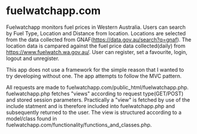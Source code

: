 # fuelwatchapp.com
Fuelwatchapp monitors fuel prices in Western Australia. Users can search by Fuel Type, Location and Distance from location. Locations are  selected from the data collected from GNAF(https://data.gov.au/search?q=gnaf). The location data is campared against the fuel price data collected(daily) from https://www.fuelwatch.wa.gov.au/. User can register, set a favourite, login, logout and unregister. 

This app does not use a framework for the simple reason that I wanted to try developing without one. The app attempts to follow the MVC pattern.

All requests are made to fuelwatchapp.com/public_html/fuelwatchapp.php. fuelwatchapp.php fetches "views" according to request type(GET/POST) and stored session parameters. Practically a "view" is fetched by use of the include statment and is therefore included into fuelwatchapp.php and subsequently returned to the user. The view is structured according to a model/class found in fuelwatchapp.com/functionality/functions_and_classes.php.
